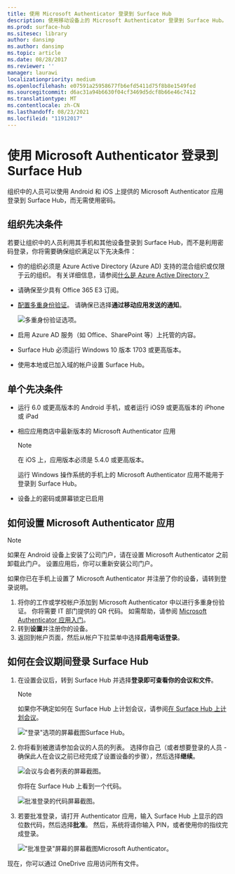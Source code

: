 ```yaml
---
title: 使用 Microsoft Authenticator 登录到 Surface Hub
description: 使用移动设备上的 Microsoft Authenticator 登录到 Surface Hub。
ms.prod: surface-hub
ms.sitesec: library
author: dansimp
ms.author: dansimp
ms.topic: article
ms.date: 08/28/2017
ms.reviewer: ''
manager: laurawi
localizationpriority: medium
ms.openlocfilehash: e07591a25958677fb6efd5411d75f8b8e1549fed
ms.sourcegitcommit: d6ac31a94b6630f04cf3469d5dcf8b66e46c7412
ms.translationtype: MT
ms.contentlocale: zh-CN
ms.lasthandoff: 08/23/2021
ms.locfileid: "11912017"
---
```

# <a name="sign-in-to-surface-hub-with-microsoft-authenticator"></a>使用 Microsoft Authenticator 登录到 Surface Hub

组织中的人员可以使用 Android 和 iOS 上提供的 Microsoft Authenticator 应用登录到 Surface Hub，而无需使用密码。

## <a name="organization-prerequisites"></a>组织先决条件

若要让组织中的人员利用其手机和其他设备登录到 Surface Hub，而不是利用密码登录，你将需要确保组织满足以下先决条件： 

- 你的组织必须是 Azure Active Directory (Azure AD) 支持的混合组织或仅限于云的组织。 有关详细信息，请参阅[什么是 Azure Active Directory？](https://docs.microsoft.com/azure/active-directory/active-directory-whatis)

- 请确保至少具有 Office 365 E3 订阅。 

- [配置多重身份验证](https://docs.microsoft.com/azure/active-directory/authentication/howto-mfa-mfasettings)。 请确保已选择**通过移动应用发送的通知**。 

    ![多重身份验证选项。](images/mfa-options.png)

- 启用 Azure AD 服务（如 Office、SharePoint 等）上托管的内容。 

- Surface Hub 必须运行 Windows 10 版本 1703 或更高版本。

- 使用本地或已加入域的帐户设置 Surface Hub。

## <a name="individual-prerequisites"></a>单个先决条件

- 运行 6.0 或更高版本的 Android 手机，或者运行 iOS9 或更高版本的 iPhone 或 iPad 

- 相应应用商店中最新版本的 Microsoft Authenticator 应用

    >[!NOTE]
    >在 iOS 上，应用版本必须是 5.4.0 或更高版本。
    >
    >运行 Windows 操作系统的手机上的 Microsoft Authenticator 应用不能用于登录到 Surface Hub。

- 设备上的密码或屏幕锁定已启用

## <a name="how-to-set-up-the-microsoft-authenticator-app"></a>如何设置 Microsoft Authenticator 应用

>[!NOTE]
>如果在 Android 设备上安装了公司门户，请在设置 Microsoft Authenticator 之前卸载此门户。 设置应用后，你可以重新安装公司门户。
>
>如果你已在手机上设置了 Microsoft Authenticator 并注册了你的设备，请转到登录说明。

1. 将你的工作或学校帐户添加到 Microsoft Authenticator 中以进行多重身份验证。 你将需要 IT 部门提供的 QR 代码。 如需帮助，请参阅 [Microsoft Authenticator 应用入门](https://docs.microsoft.com/azure/multi-factor-authentication/end-user/microsoft-authenticator-app-how-to)。
2. 转到**设置**并注册你的设备。
3. 返回到帐户页面，然后从帐户下拉菜单中选择**启用电话登录**。

## <a name="how-to-sign-in-to-surface-hub-during-a-meeting"></a>如何在会议期间登录 Surface Hub

1. 在设置会议后，转到 Surface Hub 并选择**登录即可查看你的会议和文件**。

    >[!NOTE]
    >如果你不确定如何在 Surface Hub 上计划会议，请参阅[在 Surface Hub 上计划会议](https://support.microsoft.com/help/17325/surfacehub-schedulemeeting)。

    !["登录"选项的屏幕截图Surface Hub。](images/sign-in.png)

2. 你将看到被邀请参加会议的人员的列表。 选择你自己（或者想要登录的人员 - 确保此人在会议之前已经完成了设置设备的步骤），然后选择**继续**。

    ![会议与会者列表的屏幕截图。](images/attendees.png)

    你将在 Surface Hub 上看到一个代码。

    ![批准登录的代码屏幕截图。](images/approve-signin.png)

3. 若要批准登录，请打开 Authenticator 应用，输入 Surface Hub 上显示的四位数代码，然后选择**批准**。 然后，系统将请你输入 PIN，或者使用你的指纹完成登录。 

    !["批准登录"屏幕的屏幕截图Microsoft Authenticator。](images/approve-signin2.png)

现在，你可以通过 OneDrive 应用访问所有文件。
